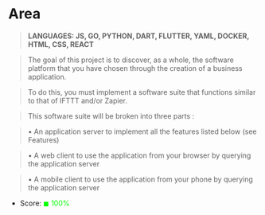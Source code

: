 # Area

> __LANGUAGES: JS, GO, PYTHON, DART, FLUTTER, YAML, DOCKER, HTML, CSS, REACT__

> The goal of this project is to discover, as a whole, the software platform that you have chosen through the creation of a business application.

> To do this, you must implement a software suite that functions similar to that of IFTTT and/or Zapier.

> This software suite will be broken into three parts :

> • An application server to implement all the features listed below (see Features)

> • A web client to use the application from your browser by querying the application server

> • A mobile client to use the application from your phone by querying the application server

* Score: <span style="color:rgb(0, 255,0)">&#9724; 100% </span>